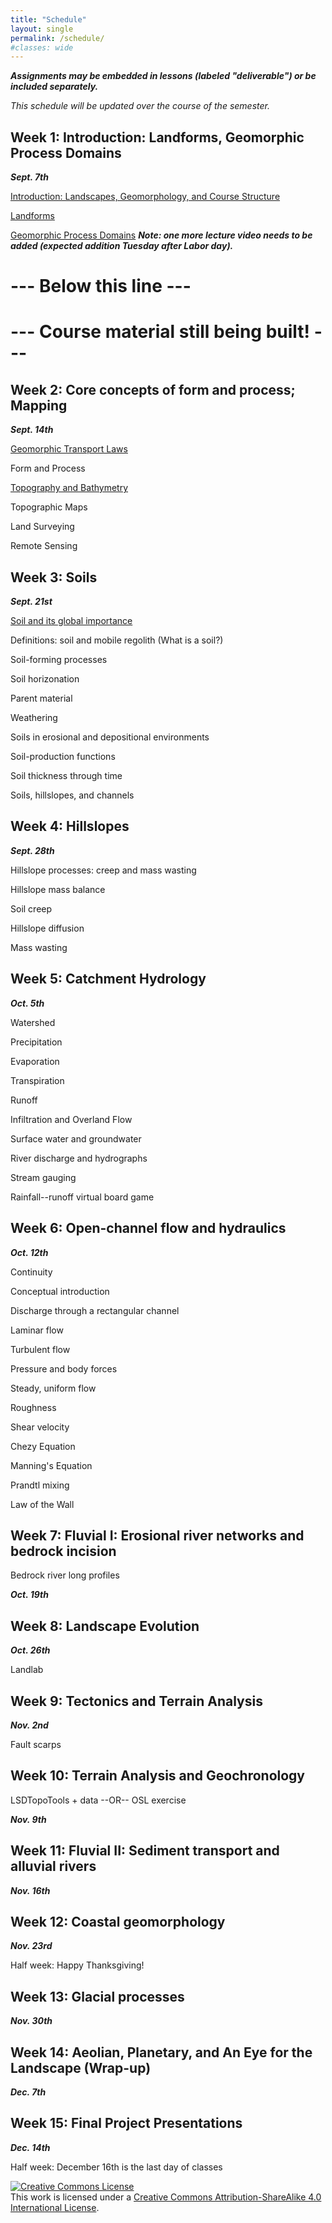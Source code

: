```yaml
---
title: "Schedule"
layout: single
permalink: /schedule/
#classes: wide
---
```


***Assignments may be embedded in lessons (labeled "deliverable") or be included separately.***

*This schedule will be updated over the course of the semester.*


## Week 1: Introduction: Landforms, Geomorphic Process Domains

***Sept. 7th***

[Introduction: Landscapes, Geomorphology, and Course Structure](/introduction/introduction_landscapes/)

[Landforms](/introduction/landforms/)

[Geomorphic Process Domains](/introduction/process_domains/)
***Note: one more lecture video needs to be added (expected addition Tuesday after Labor day).***


# --- Below this line ---
# --- Course material still being built! ---

## Week 2: Core concepts of form and process; Mapping

***Sept. 14th***

[Geomorphic Transport Laws](/introduction/transport_laws)

Form and Process

[Topography and Bathymetry](/topobathy/topography_bathymetry/)

Topographic Maps

Land Surveying

Remote Sensing


## Week 3: Soils

***Sept. 21st***

[Soil and its global importance](/soil/importance/)

Definitions: soil and mobile regolith (What is a soil?)

Soil-forming processes

Soil horizonation

Parent material

Weathering

Soils in erosional and depositional environments

Soil-production functions

Soil thickness through time

Soils, hillslopes, and channels


## Week 4: Hillslopes

***Sept. 28th***

Hillslope processes: creep and mass wasting

Hillslope mass balance

Soil creep

Hillslope diffusion

Mass wasting


## Week 5: Catchment Hydrology

***Oct. 5th***

Watershed

Precipitation

Evaporation

Transpiration

Runoff

Infiltration and Overland Flow

Surface water and groundwater

River discharge and hydrographs

Stream gauging

Rainfall--runoff virtual board game


## Week 6: Open-channel flow and hydraulics

***Oct. 12th***

Continuity

Conceptual introduction

Discharge through a rectangular channel

Laminar flow

Turbulent flow

Pressure and body forces

Steady, uniform flow

Roughness

Shear velocity

Chezy Equation

Manning's Equation

Prandtl mixing

Law of the Wall


## Week 7: Fluvial I: Erosional river networks and bedrock incision

Bedrock river long profiles

***Oct. 19th***


## Week 8: Landscape Evolution

***Oct. 26th***

Landlab


## Week 9: Tectonics and Terrain Analysis

***Nov. 2nd***

Fault scarps


## Week 10: Terrain Analysis and Geochronology

LSDTopoTools + data --OR-- OSL exercise

***Nov. 9th***


## Week 11: Fluvial II: Sediment transport and alluvial rivers

***Nov. 16th***


## Week 12: Coastal geomorphology

***Nov. 23rd***

Half week: Happy Thanksgiving!


## Week 13: Glacial processes

***Nov. 30th***


## Week 14: Aeolian, Planetary, and An Eye for the Landscape (Wrap-up)

***Dec. 7th***


## Week 15: Final Project Presentations

***Dec. 14th***

Half week: December 16th is the last day of classes


<a rel="license" href="http://creativecommons.org/licenses/by-sa/4.0/"><img alt="Creative Commons License" style="border-width:0" src="https://i.creativecommons.org/l/by-sa/4.0/88x31.png" /></a><br />This work is licensed under a <a rel="license" href="http://creativecommons.org/licenses/by-sa/4.0/">Creative Commons Attribution-ShareAlike 4.0 International License</a>.
